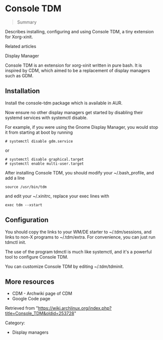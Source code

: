 Console TDM
===========

> Summary

Describes installing, configuring and using Console TDM, a tiny
extension for Xorg-xinit.

Related articles

Display Manager

Console TDM is an extension for xorg-xinit written in pure bash. It is
inspired by CDM, which aimed to be a replacement of display managers
such as GDM.

Installation
------------

Install the console-tdm package which is available in AUR.

Now ensure no other display managers get started by disabling their
systemd services with systemctl disable.

For example, if you were using the Gnome Display Manager, you would stop
it from starting at boot by running

    # systemctl disable gdm.service

or

    # systemctl disable graphical.target
    # systemctl enable multi-user.target

After installing Console TDM, you should modify your ~/.bash_profile,
and add a line

    source /usr/bin/tdm

and edit your ~/.xinitrc, replace your exec lines with

    exec tdm --xstart

Configuration
-------------

You should copy the links to your WM/DE starter to ~/.tdm/sessions, and
links to non-X programs to ~/.tdm/extra. For convenience, you can just
run tdmctl init.

The use of the program tdmctl is much like systemctl, and it's a
powerful tool to configure Console TDM.

You can customize Console TDM by editing ~/.tdm/tdminit.

More resources
--------------

-   CDM - Archwiki page of CDM
-   Google Code page

Retrieved from
"https://wiki.archlinux.org/index.php?title=Console_TDM&oldid=253728"

Category:

-   Display managers

